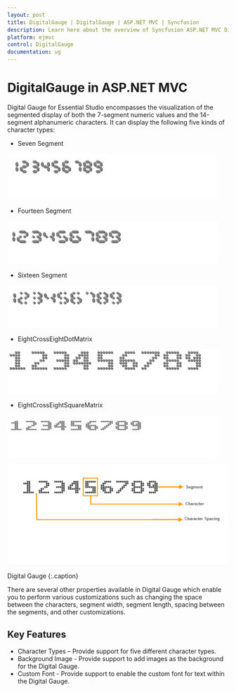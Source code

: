 ```yaml
---
layout: post
title: DigitalGauge | DigitalGauge | ASP.NET MVC | Syncfusion
description: Learn here about the overview of Syncfusion ASP.NET MVC DigitalGauge control, its elements, and  more.
platform: ejmvc
control: DigitalGauge
documentation: ug
---
```


# DigitalGauge in ASP.NET MVC

Digital Gauge for Essential Studio encompasses the visualization of the segmented display of both the 7-segment numeric values and the 14-segment alphanumeric characters. It can display the following five kinds of character types:

* Seven Segment

![DigitalGauge overview2](/aspnet-core/DigitalGauge/Overview_images/Overview_img2.png)

* Fourteen Segment

![DigitalGauge overview3](/aspnet-core/DigitalGauge/Overview_images/Overview_img3.png)

* Sixteen Segment

![DigitalGauge overview4](/aspnet-core/DigitalGauge/Overview_images/Overview_img4.png)

* EightCrossEightDotMatrix

![DigitalGauge overview5](/aspnet-core/DigitalGauge/Overview_images/Overview_img5.png)

* EightCrossEightSquareMatrix

![DigitalGauge overview6](/aspnet-core/DigitalGauge/Overview_images/Overview_img6.png)

![DigitalGauge overview1](Overview_images/Overview_img1.png)

Digital Gauge
{:.caption}

There are several other properties available in Digital Gauge which enable you to perform various customizations such as changing the space between the characters, segment width, segment length, spacing between the segments, and other customizations.

## Key Features

* Character Types – Provide support for five different character types.
* Background Image - Provide support to add images as the background for the Digital Gauge.
* Custom Font - Provide support to enable the custom font for text within the Digital Gauge.
